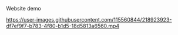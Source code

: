 Website demo

https://user-images.githubusercontent.com/115560844/218923923-df7ef9f7-b783-4f80-b1d5-18d5813a6560.mp4


